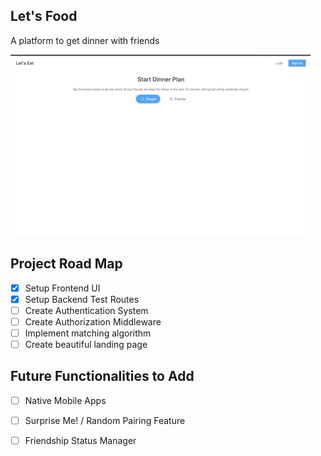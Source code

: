 ## Let's Food ###

A platform to get dinner with friends

![alt text](https://raw.githubusercontent.com/Orang-utan/lets-food/master/docs/demo.gif "Work in Progress")

## Project Road Map
- [x] Setup Frontend UI
- [x] Setup Backend Test Routes
- [ ] Create Authentication System
- [ ] Create Authorization Middleware
- [ ] Implement matching algorithm
- [ ] Create beautiful landing page

## Future Functionalities to Add
- [ ] Native Mobile Apps
- [ ] Surprise Me! / Random Pairing Feature
- [ ] Friendship Status Manager



